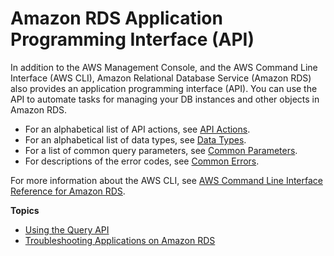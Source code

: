 # Amazon RDS Application Programming Interface \(API\)<a name="ProgrammingGuide"></a>

In addition to the AWS Management Console, and the AWS Command Line Interface \(AWS CLI\), Amazon Relational Database Service \(Amazon RDS\) also provides an application programming interface \(API\)\. You can use the API to automate tasks for managing your DB instances and other objects in Amazon RDS\. 
+ For an alphabetical list of API actions, see [API Actions](http://docs.aws.amazon.com/AmazonRDS/latest/APIReference/API_Operations.html)\.
+ For an alphabetical list of data types, see [Data Types](http://docs.aws.amazon.com/AmazonRDS/latest/APIReference/API_Types.html)\.
+ For a list of common query parameters, see [Common Parameters](http://docs.aws.amazon.com/AmazonRDS/latest/APIReference/CommonParameters.html)\.
+ For descriptions of the error codes, see [Common Errors](http://docs.aws.amazon.com/AmazonRDS/latest/APIReference/CommonErrors.html)\.

For more information about the AWS CLI, see [AWS Command Line Interface Reference for Amazon RDS](http://docs.aws.amazon.com/cli/latest/reference/rds/index.html)\. 

**Topics**
+ [Using the Query API](Using_the_Query_API.md)
+ [Troubleshooting Applications on Amazon RDS](APITroubleshooting.md)
